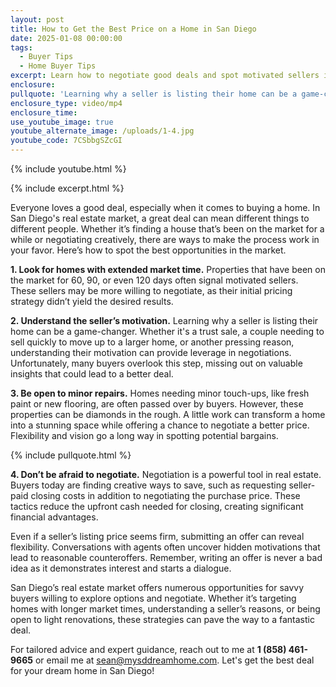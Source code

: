 ```yaml
---
layout: post
title: How to Get the Best Price on a Home in San Diego
date: 2025-01-08 00:00:00
tags:
  - Buyer Tips
  - Home Buyer Tips
excerpt: Learn how to negotiate good deals and spot motivated sellers in San Diego.
enclosure:
pullquote: 'Learning why a seller is listing their home can be a game-changer. '
enclosure_type: video/mp4
enclosure_time:
use_youtube_image: true
youtube_alternate_image: /uploads/1-4.jpg
youtube_code: 7CSbbgSZcGI
---
```

{% include youtube.html %}

{% include excerpt.html %}

Everyone loves a good deal, especially when it comes to buying a home. In San Diego's real estate market, a great deal can mean different things to different people. Whether it’s finding a house that’s been on the market for a while or negotiating creatively, there are ways to make the process work in your favor. Here’s how to spot the best opportunities in the market.

**1\. Look for homes with extended market time.** Properties that have been on the market for 60, 90, or even 120 days often signal motivated sellers. These sellers may be more willing to negotiate, as their initial pricing strategy didn’t yield the desired results.

**2\. Understand the seller’s motivation.** Learning why a seller is listing their home can be a game-changer. Whether it's a trust sale, a couple needing to sell quickly to move up to a larger home, or another pressing reason, understanding their motivation can provide leverage in negotiations. Unfortunately, many buyers overlook this step, missing out on valuable insights that could lead to a better deal.

**3\. Be open to minor repairs.** Homes needing minor touch-ups, like fresh paint or new flooring, are often passed over by buyers. However, these properties can be diamonds in the rough. A little work can transform a home into a stunning space while offering a chance to negotiate a better price. Flexibility and vision go a long way in spotting potential bargains.

{% include pullquote.html %}

**4\. Don’t be afraid to negotiate.** Negotiation is a powerful tool in real estate. Buyers today are finding creative ways to save, such as requesting seller-paid closing costs in addition to negotiating the purchase price. These tactics reduce the upfront cash needed for closing, creating significant financial advantages.

Even if a seller’s listing price seems firm, submitting an offer can reveal flexibility. Conversations with agents often uncover hidden motivations that lead to reasonable counteroffers. Remember, writing an offer is never a bad idea as it demonstrates interest and starts a dialogue.

San Diego’s real estate market offers numerous opportunities for savvy buyers willing to explore options and negotiate. Whether it’s targeting homes with longer market times, understanding a seller’s reasons, or being open to light renovations, these strategies can pave the way to a fantastic deal.

For tailored advice and expert guidance, reach out to me at **1 (858) 461-9665** or email me at [sean@mysddreamhome.com](mailto:sean@mysddreamhome.com). Let's get the best deal for your dream home in San Diego!